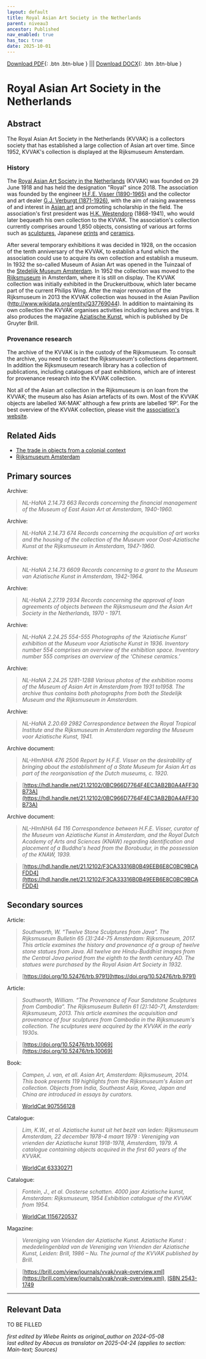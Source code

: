 ```yaml
---
layout: default
title: Royal Asian Art Society in the Netherlands
parent: niveau3
ancestor: Published
nav_enabled: true
has_toc: true
date: 2025-10-01
--- 
```



[Download PDF](https://raw.githubusercontent.com/colonial-heritage/research-guides-dev/refs/heads/main/EXPORTS/published/PDF/niveau3/English/KVVAK.pdf){: .btn .btn-blue } |||    [Download DOCX](https://raw.githubusercontent.com/colonial-heritage/research-guides-dev/refs/heads/main/EXPORTS/published/DOCX/niveau3/English/KVVAK.docx){: .btn .btn-blue }


# Royal Asian Art Society in the Netherlands


## Abstract

The Royal Asian Art Society in the Netherlands (KVVAK) is a collectors society that has established a large collection of Asian art over time. Since 1952, KVVAK's collection is displayed at the Rijksmuseum Amsterdam.

### History

The [Royal Asian Art Society in the Netherlands](https://www.wikidata.org/entity/Q96749093) (KVVAK) was founded on 29 June 1918 and has held the designation "Royal" since 2018. The association was founded by the engineer [H.F.E. Visser (1890-1965)](https://www.wikidata.org/entity/Q83286861) and the collector and art dealer [G.J. Verburgt (1871-1926)](https://www.wikidata.org/entity/Q84499681), with the aim of raising awareness of and interest in [Asian art](https://www.wikidata.org/entity/Q3399573) and promoting scholarship in the field. The association's first president was [H.K. Westendorp](https://www.wikidata.org/entity/Q96749169) (1868-1941), who would later bequeath his own collection to the KVVAK. The association's collection currently comprises around 1,850 objects, consisting of various art forms such as [sculptures](http://vocab.getty.edu/aat/300047090), Japanese [prints](http://vocab.getty.edu/aat/300106750) and [ceramics](http://vocab.getty.edu/aat/300310706). 

After several temporary exhibitions it was decided in 1928, on the occasion of the tenth anniversary of the KVVAK, to establish a fund which the association could use to acquire its own collection and establish a museum. In 1932 the so-called Museum of Asian Art was opened in the Tuinzaal of the [Stedelijk Museum Amsterdam](https://www.wikidata.org/entity/Q924335). In 1952 the collection was moved to the [Rijksmuseum](https://www.wikidata.org/entity/Q190804) in Amsterdam, where it is still on display. The KVVAK collection was initially exhibited in the Druckeruitbouw, which later became part of the current Philips Wing. After the major renovation of the Rijksmuseum in 2013 the KVVAK collection was housed in the Asian Pavilion (http://www.wikidata.org/entity/Q37769044). In addition to maintaining its own collection the KVVAK organises activities including lectures and trips. It also produces the magazine [Aziatische Kunst](https://brill.com/view/journals/vvak/vvak-overview.xml), which is published by De Gruyter Brill.

### Provenance research

The archive of the KVVAK is in the custody of the Rijksmuseum. To consult the archive, you need to contact the Rijksmuseum's collections department. In addition the Rijksmuseum research library has a collection of publications, including catalogues of past exhibitions, which are of interest for provenance research into the KVVAK collection. 

Not all of the Asian art collection in the Rijksmuseum is on loan from the KVVAK; the museum also has Asian artefacts of its own. Most of the KVVAK objects are labelled ‘AK-MAK’ although a few prints are labelled ‘RP’. For the best overview of the KVVAK collection, please visit the [association's website](https://www.kvvak.nl/collectie/).


## Related Aids

 - [The trade in objects from a colonial context](niveau2/English/Trade_20240316.yml)  
 - [Rijksmuseum Amsterdam](niveau3/English/RijksmuseumAmsterdam_20240905.yml)  

## Primary sources

Archive:
  > *NL-HaNA 2.14.73 663*
  > _Records concerning the financial management of the Museum of East Asian Art at Amsterdam, 1940-1960._  

  > 

Archive:
  > *NL-HaNA 2.14.73 674*
  > _Records concerning the acquisition of art works and the housing of the collection of the Museum voor Oost-Aziatische Kunst at the Rijksmuseum in Amsterdam, 1947-1960._  

  > 

Archive:
  > *NL-HaNA 2.14.73 6609*
  > _Records concerning to a grant to the Museum van Aziatische Kunst in Amsterdam, 1942-1964._  

  > 

Archive:
  > *NL-HaNA 2.27.19 2934*
  > _Records concerning the approval of loan agreements of objects between the Rijksmuseum and the Asian Art Society in the Netherlands, 1970 - 1971._  

  > 

Archive:
  > *NL-HaNA 2.24.25 554-555*
  > _Photographs of the ‘Aziatische Kunst’ exhibition at the Museum voor Aziatische Kunst in 1936. Inventory number 554 comprises an overview of the exhibition space. Inventory number 555 comprises an overview of the ‘Chinese ceramics.’_  

  > 

Archive:
  > *NL-HaNA 2.24.25 1281-1288*
  > _Various photos of the exhibition rooms of the Museum of Asian Art in Amsterdam from 1931 to1958. The archive thus contains both photographs from both the Stedelijk Museum and the Rijksmuseum in Amsterdam._  

  > 

Archive:
  > *NL-HaNA 2.20.69 2982*
  > _Correspondence between the Royal Tropical Institute and the Rijksmuseum in Amsterdam regarding the Museum voor Aziatische Kunst, 1941._  

  > 

Archive document:
  > *NL-HlmNHA 476 2506*
  > _Report by H.F.E. Visser on the desirability of bringing about the establishment of a State Museum for Asian Art as part of the reorganisation of the Dutch museums, c. 1920._  

  > [https://hdl.handle.net/21.12102/0BC966D7764F4EC3AB2B0A4AFF30B73A](https://hdl.handle.net/21.12102/0BC966D7764F4EC3AB2B0A4AFF30B73A)

Archive document:
  > *NL-HlmNHA 64 116*
  > _Correspondence between H.F.E. Visser, curator of the Museum van Aziatische Kunst in Amsterdam, and the Royal Dutch Academy of Arts and Sciences (KNAW) regarding identification and placement of a Buddha's head from the Borobudur, in the possession of the KNAW, 1939._  

  > [https://hdl.handle.net/21.12102/F3CA33316B0B49EEB6E8C0BC9BCAFDD4](https://hdl.handle.net/21.12102/F3CA33316B0B49EEB6E8C0BC9BCAFDD4)

## Secondary sources

Article:
  > *Southworth, W. “Twelve Stone Sculptures from Java”. The Rijksmuseum Bulletin 65 (3):244-75 Amsterdam: Rijksmuseum, 2017.*
  > _This article examines the history and provenance of a group of twelve stone statues from Java. All twelve are Hindu-Buddhist images from the Central Java period from the eighth to the tenth century AD. The statues were purchased by the Royal Asian Art Society in 1932._  

  > [https://doi.org/10.52476/trb.9791](https://doi.org/10.52476/trb.9791)

Article:
  > *Southworth, William. “The Provenance of Four Sandstone Sculptures from Cambodia”. The Rijksmuseum Bulletin 61 (2):140-71, Amsterdam: Rijksmuseum, 2013.*
  > _This article examines the acquisition and provenance of four sculptures from Cambodia in the Rijksmuseum's collection. The sculptures were acquired by the KVVAK in the early 1930s._  

  > [https://doi.org/10.52476/trb.10069](https://doi.org/10.52476/trb.10069)

Book:
  > *Campen, J. van, et all. Asian Art, Amsterdam: Rijksmuseum, 2014.*
  > _This book presents 119 highlights from the Rijksmuseum's Asian art collection. Objects from India, Southeast Asia, Korea, Japan and China are introduced in essays by curators._  

  > [WorldCat 907556128](https://search.worldcat.org/title/907556128)

Catalogue:
  > *Lim, K.W., et al. Aziatische kunst uit het bezit van leden: Rijksmuseum Amsterdam, 22 december 1978-4 maart 1979 : Vereniging van vrienden der Aziatische kunst 1918-1978, Amsterdam, 1979.*
  > _A catalogue containing objects acquired in the first 60 years of the KVVAK._  

  > [WorldCat 63330271](https://search.worldcat.org/title/63330271)

Catalogue:
  > *Fontein, J., et al. Oosterse schatten. 4000 jaar Aziatische kunst, Amsterdam: Rijksmuseum, 1954*
  > _Exhibition catalogue of the KVVAK from 1954._  

  > [WorldCat 1156720537](https://search.worldcat.org/title/1156720537)

Magazine:
  > *Vereniging van Vrienden der Aziatische Kunst. Aziatische Kunst : mededelingenblad van de Vereniging van Vrienden der Aziatische Kunst, Leiden: Brill, 1986 – Nu.*
  > _The journal of the KVVAK published by Brill._  

  > [https://brill.com/view/journals/vvak/vvak-overview.xml](https://brill.com/view/journals/vvak/vvak-overview.xml), [ISBN 2543-1749](https://portal.issn.org/resource/ISSN/2543-1749)



---
## Relevant Data 
TO BE FILLED

_first edited by Wiebe Reints as original_author on 2024-05-08_  
_last edited by Abacus as translator on 2025-04-24
(applies to section: Main-text; Sources)_
        